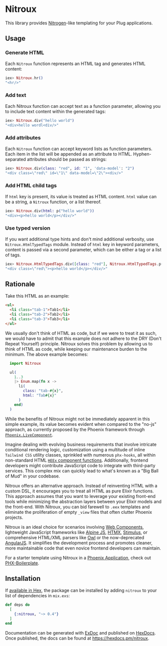 # Nitroux

This library provides [Nitrogen](https://nitrogenproject.com/)-like templating for your Plug applications.

## Usage

### Generate HTML

Each `Nitroux` function represents an HTML tag and generates HTML content:

```elixir
iex> Nitroux.hr()
"<hr/>"
```

### Add text

Each Nitroux function can accept text as a function parameter, allowing you to include text content within the generated tags:

```elixir
iex> Nitroux.div("hello world")
"<div>hello wordl<div/>"
```

### Add attributes

Each `Nitroux` function can accept keyword lists as function parameters. Each item in the list will
be appended as an attribute to HTML. Hyphen-separated attributes should be passed as strings:

```elixir
iex> Nitroux.div(class: "red", id: "1", 'data-model': "2")
"<div class=\"red\" id=\"1\" data-model=\"2\"><div/>"
```

### Add HTML child tags

If `html` key is present, its value is treated as HTML content. `html` value can be a string, a `Nitroux` function, or a list thereof.

```elixir
iex> Nitroux.div(html: p("hello world"))
"<div><p>hello world</p></div/>"
```

### Use typed version

If you want additional type hints and don't mind additional verbosity, use `Nitroux.HtmlTypedTags` module. Instead of `html` key in keyword parameters, content is passed via a second parameter, which can be either a tag or a list of tags. 

```elixir
iex> Nitroux.HtmlTypedTags.div([class: "red"], Nitroux.HtmlTypedTags.p([], "hello world"))
"<div class=\"red\"><p>hello world</p></div/>"
```


## Rationale

Take this HTML as an example:

```html
<ul>
  <li class="tab-1">Tab1</li>
  <li class="tab-2">Tab2</li>
  <li class="tab-3">Tab3</li>
</ul>
```

We usually don't think of HTML as code, but if we were to treat it as such, we would have to admit that this example does not adhere to the DRY (Don't Repeat Yourself) principle. Nitroux solves this problem by allowing us to think of HTML as code, while keeping our maintenance burden to the minimum. The above example becomes:

```elixir
  import Nitroux

  ul(
    1..3
    |> Enum.map(fn x ->
      li(
        class: "tab-#{x}",
        html: "Tab#{x}"
      )
    end)
  )

```

While the benefits of Nitroux might not be immediately apparent in this simple example, its value becomes evident when compared to the "no-js" approach, as currently proposed by the Phoenix framework through [`Phoenix.LiveComponent`](https://hexdocs.pm/phoenix_live_view/Phoenix.LiveComponent.html).

Imagine dealing with evolving business requirements that involve intricate conditional rendering logic, customization using a multitude of inline `Tailwind CSS` utility classes, sprinkled with numerous `phx-hooks`, all within non-standard HTML [`HEEx` component functions](https://hexdocs.pm/phoenix/1.7.0-rc.0/components.html#html-components). Additionally, frontend developers might contribute JavaScript code to integrate with third-party services. This complex mix can quickly lead to what's known as a "Big Ball of Mud" in your codebase.

Nitroux offers an alternative approach. Instead of reinventing HTML with a custom DSL, it encourages you to treat all HTML as pure Elixir functions. This approach assumes that you want to leverage your existing front-end tools while minimizing the abstraction layers between your Elixir models and the front-end. With Nitroux, you can bid farewell to `.eex` templates and eliminate the proliferation of empty `_view` files that often clutter Phoenix projects.

Nitroux is an ideal choice for scenarios involving [Web Components](https://developer.mozilla.org/en-US/docs/Web/API/Web_components), lightweight JavaScript frameworks like [Alpine JS](https://alpinejs.dev/), [HTMX](https://htmx.org/),  [Stimulus](https://stimulus.hotwired.dev/), or comprehensive HTML/XML parsers like [Owl](https://odoo.github.io/owl/) or the now-deprecated [AngularJS](https://angularjs.org/). It simplifies the development process and promotes cleaner, more maintainable code that even novice frontend developers can maintain.

For a starter template using Nitroux in a [Phoenix Application](https://www.phoenixframework.org/), check out [PHX-Boilerplate](https://github.com/tolyo/phx-boilerplate).

## Installation

If [available in Hex](https://hex.pm/docs/publish), the package can be installed
by adding `nitroux` to your list of dependencies in `mix.exs`:

```elixir
def deps do
  [
    {:nitroux, "~> 0.4"}
  ]
end
```

Documentation can be generated with [ExDoc](https://github.com/elixir-lang/ex_doc)
and published on [HexDocs](https://hexdocs.pm). Once published, the docs can
be found at <https://hexdocs.pm/nitroux>.
